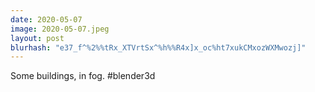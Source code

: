 ```yaml
---
date: 2020-05-07
image: 2020-05-07.jpeg
layout: post
blurhash: "e37_f^%2%%tRx_XTVrtSx^%h%%R4x]x_oc%ht7xukCMxozWXMwozj]"
---
```


Some buildings, in fog. #blender3d
